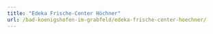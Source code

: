 ```yaml
---
title: "Edeka Frische-Center Höchner"
url: /bad-koenigshofen-im-grabfeld/edeka-frische-center-hoechner/
---
```

